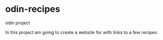 # odin-recipes
odin project

In this project am going to create a website for with links to a few recipes.
